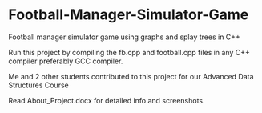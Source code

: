# Football-Manager-Simulator-Game
Football manager simulator game using graphs and splay trees in C++

Run this project by compiling the fb.cpp and football.cpp files in any C++ compiler preferably GCC compiler.

Me and 2 other students contributed to this project for our Advanced Data Structures Course  

Read About_Project.docx for detailed info and screenshots.
